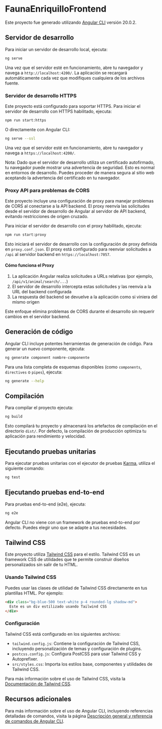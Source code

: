 # FaunaEnriquilloFrontend

Este proyecto fue generado utilizando [Angular CLI](https://github.com/angular/angular-cli) versión 20.0.2.

## Servidor de desarrollo

Para iniciar un servidor de desarrollo local, ejecuta:

```bash
ng serve
```

Una vez que el servidor esté en funcionamiento, abre tu navegador y navega a `http://localhost:4200/`. La aplicación se recargará automáticamente cada vez que modifiques cualquiera de los archivos fuente.

### Servidor de desarrollo HTTPS

Este proyecto está configurado para soportar HTTPS. Para iniciar el servidor de desarrollo con HTTPS habilitado, ejecuta:

```bash
npm run start:https
```

O directamente con Angular CLI:

```bash
ng serve --ssl
```

Una vez que el servidor esté en funcionamiento, abre tu navegador y navega a `https://localhost:4200/`.

Nota: Dado que el servidor de desarrollo utiliza un certificado autofirmado, tu navegador puede mostrar una advertencia de seguridad. Esto es normal en entornos de desarrollo. Puedes proceder de manera segura al sitio web aceptando la advertencia del certificado en tu navegador.

### Proxy API para problemas de CORS

Este proyecto incluye una configuración de proxy para manejar problemas de CORS al conectarse a la API backend. El proxy reenvía las solicitudes desde el servidor de desarrollo de Angular al servidor de API backend, evitando restricciones de origen cruzado.

Para iniciar el servidor de desarrollo con el proxy habilitado, ejecuta:

```bash
npm run start:proxy
```

Esto iniciará el servidor de desarrollo con la configuración de proxy definida en `proxy.conf.json`. El proxy está configurado para reenviar solicitudes a `/api` al servidor backend en `https://localhost:7057`.

#### Cómo funciona el Proxy

1. La aplicación Angular realiza solicitudes a URLs relativas (por ejemplo, `/api/v1/animal/search/...`)
2. El servidor de desarrollo intercepta estas solicitudes y las reenvía a la URL del backend configurada
3. La respuesta del backend se devuelve a la aplicación como si viniera del mismo origen

Este enfoque elimina problemas de CORS durante el desarrollo sin requerir cambios en el servidor backend.

## Generación de código

Angular CLI incluye potentes herramientas de generación de código. Para generar un nuevo componente, ejecuta:

```bash
ng generate component nombre-componente
```

Para una lista completa de esquemas disponibles (como `components`, `directives` o `pipes`), ejecuta:

```bash
ng generate --help
```

## Compilación

Para compilar el proyecto ejecuta:

```bash
ng build
```

Esto compilará tu proyecto y almacenará los artefactos de compilación en el directorio `dist/`. Por defecto, la compilación de producción optimiza tu aplicación para rendimiento y velocidad.

## Ejecutando pruebas unitarias

Para ejecutar pruebas unitarias con el ejecutor de pruebas [Karma](https://karma-runner.github.io), utiliza el siguiente comando:

```bash
ng test
```

## Ejecutando pruebas end-to-end

Para pruebas end-to-end (e2e), ejecuta:

```bash
ng e2e
```

Angular CLI no viene con un framework de pruebas end-to-end por defecto. Puedes elegir uno que se adapte a tus necesidades.

## Tailwind CSS

Este proyecto utiliza [Tailwind CSS](https://tailwindcss.com/) para el estilo. Tailwind CSS es un framework CSS de utilidades que te permite construir diseños personalizados sin salir de tu HTML.

### Usando Tailwind CSS

Puedes usar las clases de utilidad de Tailwind CSS directamente en tus plantillas HTML. Por ejemplo:

```html
<div class="bg-blue-500 text-white p-4 rounded-lg shadow-md">
  Este es un div estilizado usando Tailwind CSS
</div>
```

### Configuración

Tailwind CSS está configurado en los siguientes archivos:

- `tailwind.config.js`: Contiene la configuración de Tailwind CSS, incluyendo personalización de temas y configuración de plugins.
- `postcss.config.js`: Configura PostCSS para usar Tailwind CSS y Autoprefixer.
- `src/styles.css`: Importa los estilos base, componentes y utilidades de Tailwind CSS.

Para más información sobre el uso de Tailwind CSS, visita la [Documentación de Tailwind CSS](https://tailwindcss.com/docs).

## Recursos adicionales

Para más información sobre el uso de Angular CLI, incluyendo referencias detalladas de comandos, visita la página [Descripción general y referencia de comandos de Angular CLI](https://angular.dev/tools/cli).
